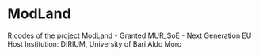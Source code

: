 # ModLand

R codes of the project ModLand - Granted MUR_SoE - Next Generation EU
Host Institution: DIRIUM, University of Bari Aldo Moro
